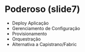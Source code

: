 

# Poderoso (slide7)

- Deploy Aplicação 
- Gerenciamento de Configuração
- Provisionamento
- Orquestração 
- Alternativa a Capistrano/Fabric